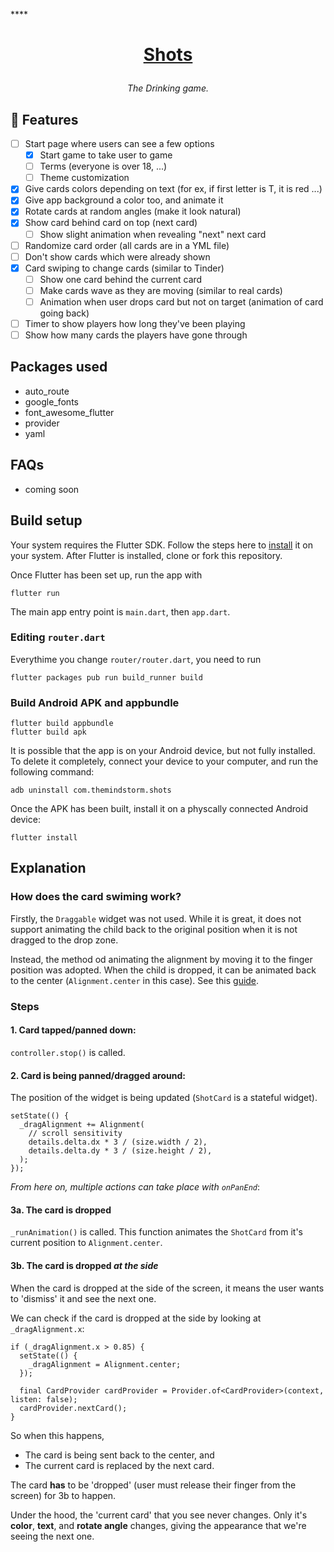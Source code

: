 ****<h1 align="center">
  <a href="">Shots</a>
</h1>

<p align="center"><i>
The Drinking game.
</i></p>

## 🚀 Features

- [ ] Start page where users can see a few options
  - [x] Start game to take user to game
  - [ ] Terms (everyone is over 18, ...)
  - [ ] Theme customization
- [x] Give cards colors depending on text (for ex, if first letter is T, it is red ...)
- [x] Give app background a color too, and animate it
- [x] Rotate cards at random angles (make it look natural)
- [x] Show card behind card on top (next card)
  - [ ] Show slight animation when revealing "next" next card
- [ ] Randomize card order (all cards are in a YML file)
- [ ] Don't show cards which were already shown
- [x] Card swiping to change cards (similar to Tinder)
  - [ ] Show one card behind the current card
  - [ ] Make cards wave as they are moving (similar to real cards)
  - [ ] Animation when user drops card but not on target (animation of card going back)
- [ ] Timer to show players how long they've been playing
- [ ] Show how many cards the players have gone through

## Packages used
- auto_route
- google_fonts
- font_awesome_flutter
- provider
- yaml

## FAQs
- coming soon

## Build setup
Your system requires the Flutter SDK. Follow the steps here to [install](https://flutter.dev/docs/get-started/install) it on your system. After Flutter is installed, clone or fork this repository.

Once Flutter has been set up, run the app with

```
flutter run
```

The main app entry point is `main.dart`, then `app.dart`.

### Editing `router.dart`
Everythime you change `router/router.dart`, you need to run

```
flutter packages pub run build_runner build
```

### Build Android APK and appbundle
```
flutter build appbundle
flutter build apk
```

It is possible that the app is on your Android device, but not fully installed. To delete it completely, connect your device to your computer, and run the following command:

```
adb uninstall com.themindstorm.shots
```

Once the APK has been built, install it on a physcally connected Android device:
```
flutter install
```

## Explanation
### How does the card swiming work?
Firstly, the `Draggable` widget was not used. While it is great, it does not support animating the child back to the original position when it is not dragged to the drop zone.

Instead, the method od animating the alignment by moving it to the finger position was adopted. When the child is dropped, it can be animated back to the center (`Alignment.center` in this case). See this [guide](https://flutter.dev/docs/cookbook/animation/physics-simulation).

### Steps
#### 1. Card tapped/panned down:

`controller.stop()` is called.

#### 2. Card is being panned/dragged around:

The position of the widget is being updated (`ShotCard` is a stateful widget).

```
setState(() {
  _dragAlignment += Alignment(
    // scroll sensitivity
    details.delta.dx * 3 / (size.width / 2),
    details.delta.dy * 3 / (size.height / 2),
  );
});
```

*From here on, multiple actions can take place with `onPanEnd`*:

#### 3a. The card is dropped

`_runAnimation()` is called. This function animates the `ShotCard` from it's current position to `Alignment.center`.

#### 3b. The card is dropped *at the side*

When the card is dropped at the side of the screen, it means the user wants to 'dismiss' it and see the next one.

We can check if the card is dropped at the side by looking at `_dragAlignment.x`:

```
if (_dragAlignment.x > 0.85) {
  setState(() {
    _dragAlignment = Alignment.center;
  });

  final CardProvider cardProvider = Provider.of<CardProvider>(context, listen: false);
  cardProvider.nextCard();
}
```

So when this happens,

- The card is being sent back to the center, and 
- The current card is replaced by the next card.

The card **has** to be 'dropped' (user must release their finger from the screen) for 3b to happen.

Under the hood, the 'current card' that you see never changes. Only it's **color**, **text**, and **rotate angle** changes, giving the appearance that we're seeing the next one.